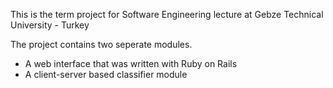 This is the term project for Software Engineering lecture at Gebze Technical University - Turkey

The project contains two seperate modules.
- A web interface that was written with Ruby on Rails
- A client-server based classifier module
